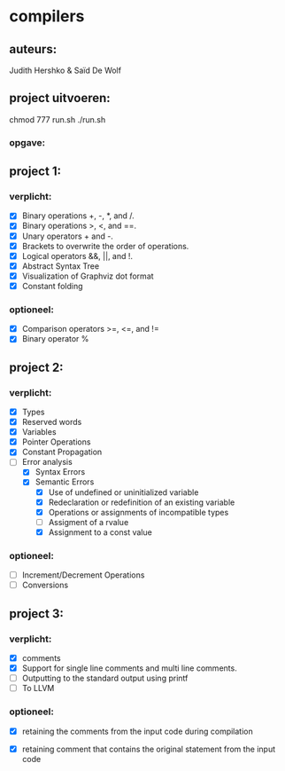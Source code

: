 # compilers

## auteurs:

Judith Hershko & Saïd De Wolf

## project uitvoeren:

chmod 777 run.sh
./run.sh

### opgave:

## project 1:

### verplicht:

- [x] Binary operations +, -, *, and /.
- [x] Binary operations >, <, and ==.
- [x] Unary operators + and -.
- [x] Brackets to overwrite the order of operations.
- [x] Logical operators &&, ||, and !.
- [x] Abstract Syntax Tree
- [x] Visualization of Graphviz dot format
- [x] Constant folding

### optioneel:

- [x] Comparison operators >=, <=, and !=
- [x] Binary operator %

## project 2:

### verplicht:

- [x] Types
- [x] Reserved words
- [x] Variables
- [x] Pointer Operations
- [x] Constant Propagation
- [ ] Error analysis
  - [x] Syntax Errors
  - [x] Semantic Errors
    - [x] Use of undefined or uninitialized variable
    - [x] Redeclaration or redefinition of an existing variable
    - [x] Operations or assignments of incompatible types
    - [ ] Assigment of a rvalue
    - [x] Assignment to a const value

### optioneel:

- [ ] Increment/Decrement Operations
- [ ] Conversions

## project 3:

### verplicht:

- [x]  comments
- [x]  Support for single line comments and multi line comments.
- [ ]  Outputting to the standard output using printf
- [ ]  To LLVM

### optioneel:

- [x]  retaining the comments from the input code during compilation
- [x]  retaining comment that contains the original statement from the input code

